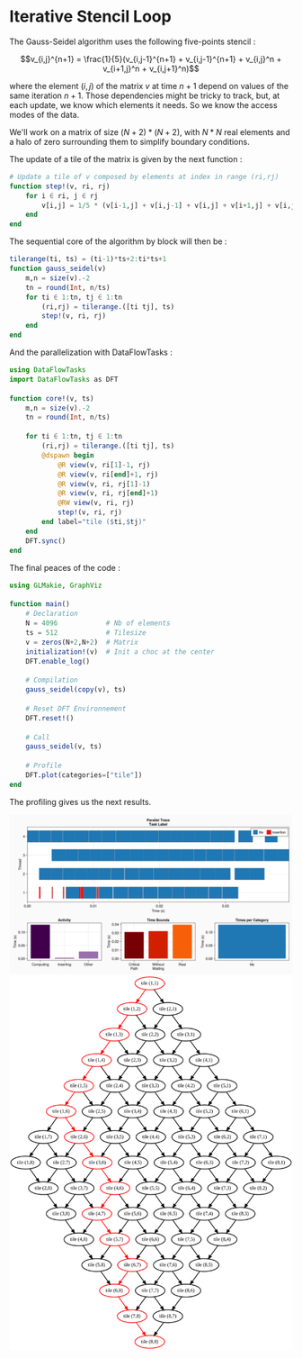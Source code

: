# Iterative Stencil Loop

The Gauss-Seidel algorithm uses the following five-points stencil :

$$v_{i,j}^{n+1} = \frac{1}{5}(v_{i,j-1}^{n+1} + v_{i,j-1}^{n+1} + v_{i,j}^n + v_{i+1,j}^n + v_{i,j+1}^n)$$ 

where the element $(i,j)$ of the matrix $v$ at time $n+1$ depend on values of the same iteration $n+1$. Those dependencies might be tricky to track, but, at each update, we know which elements it needs. So we know the access modes of the data.

We'll work on a matrix of size $(N+2)*(N+2)$, with $N*N$ real elements and a halo of zero surrounding them to simplify boundary conditions.

The update of a tile of the matrix is given by the next function :

```julia
# Update a tile of v composed by elements at index in range (ri,rj)
function step!(v, ri, rj)
    for i ∈ ri, j ∈ rj
        v[i,j] = 1/5 * (v[i-1,j] + v[i,j-1] + v[i,j] + v[i+1,j] + v[i,j+1])
    end
end
```

The sequential core of the algorithm by block will then be :

```julia
tilerange(ti, ts) = (ti-1)*ts+2:ti*ts+1
function gauss_seidel(v)
    m,n = size(v).-2
    tn = round(Int, n/ts)
    for ti ∈ 1:tn, tj ∈ 1:tn
        (ri,rj) = tilerange.([ti tj], ts)
        step!(v, ri, rj)
    end
end
```

And the parallelization with DataFlowTasks :

```julia
using DataFlowTasks
import DataFlowTasks as DFT

function core!(v, ts)
    m,n = size(v).-2
    tn = round(Int, n/ts)

    for ti ∈ 1:tn, tj ∈ 1:tn
        (ri,rj) = tilerange.([ti tj], ts)
        @dspawn begin
            @R view(v, ri[1]-1, rj)
            @R view(v, ri[end]+1, rj) 
            @R view(v, ri, rj[1]-1)
            @R view(v, ri, rj[end]+1)
            @RW view(v, ri, rj)
            step!(v, ri, rj)
        end label="tile ($ti,$tj)"
    end
    DFT.sync()
end
```

The final peaces of the code :

```julia
using GLMakie, GraphViz

function main()
    # Declaration
    N = 4096            # Nb of elements
    ts = 512            # Tilesize
    v = zeros(N+2,N+2)  # Matrix
    initialization!(v)  # Init a choc at the center
    DFT.enable_log()

    # Compilation
    gauss_seidel(copy(v), ts)

    # Reset DFT Environnement
    DFT.reset!()

    # Call
    gauss_seidel(v, ts)

    # Profile
    DFT.plot(categories=["tile"])
end
```

The profiling gives us the next results.

![GaussTrace](gausstrace.png)
![GaussDag](gaussdag.svg)
